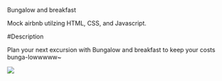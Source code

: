 Bungalow and breakfast

Mock airbnb utilzing HTML, CSS, and Javascript.

#Description

Plan your next excursion with Bungalow and breakfast to keep your costs bunga-lowwwww~

![](demo.gif)